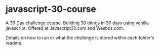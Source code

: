 # javascript-30-course
A 30 Day challenge course. Building 30 things in 30 days using vanilla javascript.
Offered at Javascript30.com and Wesbos.com.

Details on how to run or what the challenge is stored within each folder's readme.
